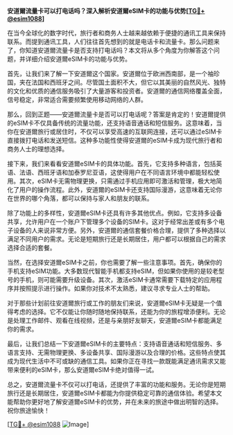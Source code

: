 **安道爾流量卡可以打电话吗？深入解析安道爾eSIM卡的功能与优势[[TG💪+ @esim1088](https://t.me/s/esim1088)]**

在当今全球化的数字时代，旅行者和商务人士越来越依赖于便捷的通讯工具来保持联系。而提到通讯工具，人们往往首先想到的就是电话卡和流量卡。那么问题来了，你知道安道爾流量卡是否支持打电话吗？本文将从多个角度为你解答这个问题，并详细介绍安道爾eSIM卡的功能与优势。

首先，让我们来了解一下安道爾这个国家。安道爾位于欧洲西南部，是一个袖珍国，夹在法国和西班牙之间。尽管国土面积不大，但它以其美丽的自然风光、独特的文化和优质的通信服务吸引了大量游客和投资者。安道爾的通信网络覆盖全面，信号稳定，非常适合需要频繁使用移动网络的人群。

那么，回到正题——安道爾流量卡是否可以打电话呢？答案是肯定的！安道爾提供的eSIM卡不仅具备传统的流量功能，还支持语音通话和短信服务。这意味着，当你在安道爾旅行或居住时，不仅可以享受高速的互联网连接，还可以通过eSIM卡直接拨打电话和发送短信。这种多功能性使得安道爾的eSIM卡成为现代旅行者和商务人士的理想选择。

接下来，我们来看看安道爾eSIM卡的具体功能。首先，它支持多种语言，包括英语、法语、西班牙语和加泰罗尼亚语，这使得用户在不同语言环境中都能轻松使用。其次，eSIM卡无需物理更换，只需通过手机应用即可激活和管理，极大地简化了用户的操作流程。此外，安道爾的eSIM卡还支持国际漫游，这意味着无论你在世界的哪个角落，都可以保持与家人和朋友的联系。

除了功能上的多样性，安道爾eSIM卡还具有许多其他优点。例如，它支持多设备共享，允许用户在一个账户下管理多个设备的SIM卡。这对于经常出差或有多个电子设备的人来说非常方便。另外，安道爾的通信套餐价格合理，提供了多种选择以满足不同用户的需求。无论是短期旅行还是长期居住，用户都可以根据自己的需求选择合适的套餐。

当然，在选择安道爾eSIM卡之前，你也需要了解一些注意事项。首先，确保你的手机支持eSIM功能。大多数现代智能手机都支持eSIM，但如果你使用的是较老型号的手机，则可能需要升级设备。其次，激活eSIM卡通常需要下载特定的应用程序并按照提示进行操作。如果你对技术不太熟悉，建议寻求专业人士的帮助。

对于那些计划前往安道爾旅行或工作的朋友们来说，安道爾eSIM卡无疑是一个值得考虑的选择。它不仅能让你随时随地保持联系，还能为你的旅程增添便利。无论是处理工作邮件、观看在线视频，还是与亲朋好友聊天，安道爾eSIM卡都能满足你的需求。

最后，让我们总结一下安道爾eSIM卡的主要特点：支持语音通话和短信服务、多语言支持、无需物理更换、多设备共享、国际漫游以及合理的价格。这些特点使其成为现代生活中不可或缺的通信工具。如果你正在寻找一款既能满足通讯需求又能带来便利的eSIM卡，那么安道爾eSIM卡绝对值得一试。

总之，安道爾流量卡不仅可以打电话，还提供了丰富的功能和服务。无论你是短期旅行还是长期居住，安道爾eSIM卡都能为你提供稳定可靠的通信体验。希望本文能帮助你更好地了解安道爾eSIM卡的优势，并在未来的旅途中做出明智的选择。祝你旅途愉快！

[[TG💪+ @esim1088](https://t.me/s/esim1088) ![Image](https://i.postimg.cc/4NQfJmqS/Snipaste-2025-05-13-00-14-12.png)]